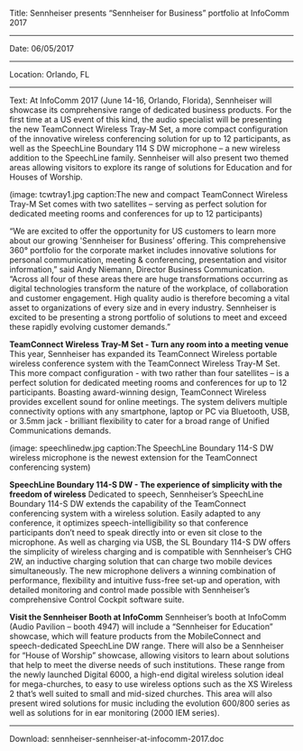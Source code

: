 ﻿Title: Sennheiser presents “Sennheiser for Business” portfolio at InfoComm 2017

----

Date: 06/05/2017

----

Location: Orlando, FL

----

Text: At InfoComm 2017 (June 14-16, Orlando, Florida), Sennheiser will showcase its comprehensive range of dedicated business products. For the first time at a US event of this kind, the audio specialist will be presenting the new TeamConnect Wireless Tray-M Set, a more compact configuration of the innovative wireless conferencing solution for up to 12 participants, as well as the SpeechLine Boundary 114 S DW microphone – a new wireless addition to the SpeechLine family. Sennheiser will also present two themed areas allowing visitors to explore its range of solutions for Education and for Houses of Worship.

(image: tcwtray1.jpg caption:The new and compact TeamConnect Wireless Tray-M Set comes with two satellites – serving as perfect solution for dedicated meeting rooms and conferences for up to 12 participants)

“We are excited to offer the opportunity for US customers to learn more about our growing 'Sennheiser for Business’ offering. This comprehensive 360° portfolio for the corporate market includes innovative solutions for personal communication, meeting & conferencing, presentation and visitor information,” said Andy Niemann, Director Business Communication. “Across all four of these areas there are huge transformations occurring as digital technologies transform the nature of the workplace, of collaboration and customer engagement. High quality audio is therefore becoming a vital asset to organizations of every size and in every industry. Sennheiser is excited to be presenting a strong portfolio of solutions to meet and exceed these rapidly evolving customer demands.”

**TeamConnect Wireless Tray-M Set - Turn any room into a meeting venue**
This year, Sennheiser has expanded its TeamConnect Wireless portable wireless conference system with the TeamConnect Wireless Tray-M Set. This more compact configuration - with two rather than four satellites – is a perfect solution for dedicated meeting rooms and conferences for up to 12 participants. Boasting award-winning design, TeamConnect Wireless provides excellent sound for online meetings.  The system delivers multiple connectivity options with any smartphone, laptop or PC via Bluetooth, USB, or 3.5mm jack - brilliant flexibility to cater for a broad range of Unified Communications demands.

(image: speechlinedw.jpg caption:The SpeechLine Boundary 114-S DW wireless microphone is the newest extension for the TeamConnect conferencing system)

**SpeechLine Boundary 114-S DW - The experience of simplicity with the freedom of wireless**
Dedicated to speech, Sennheiser’s SpeechLine Boundary 114-S DW extends the capability of the TeamConnect conferencing system with a wireless solution. Easily adapted to any conference, it optimizes speech-intelligibility so that conference participants don’t need to speak directly into or even sit close to the microphone. As well as charging via USB, the SL Boundary 114-S DW offers the simplicity of wireless charging and is compatible with Sennheiser’s CHG 2W, an inductive charging solution that can charge two mobile devices simultaneously. The new microphone delivers a winning combination of performance, flexibility and intuitive fuss-free set-up and operation, with detailed monitoring and control made possible with Sennheiser’s comprehensive Control Cockpit software suite.

**Visit the Sennheiser Booth at InfoComm**
Sennheiser’s booth at InfoComm (Audio Pavilion – booth 4947) will include a “Sennheiser for Education” showcase, which will feature products from the MobileConnect and speech-dedicated SpeechLine DW range.  There will also be a Sennheiser for “House of Worship” showcase, allowing visitors to learn about solutions that help to meet the diverse needs of such institutions. These range from the newly launched Digital 6000, a high-end digital wireless solution ideal for mega-churches, to easy to use wireless options such as the XS Wireless 2 that’s well suited to small and mid-sized churches. This area will also present wired solutions for music including the evolution 600/800 series as well as solutions for in ear monitoring (2000 IEM series).

----

Download: sennheiser-sennheiser-at-infocomm-2017.doc
